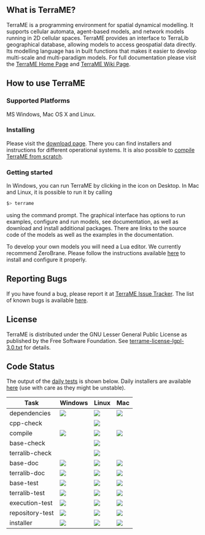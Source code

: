 ## What is TerraME?

TerraME is a programming environment for spatial dynamical modelling. It supports cellular automata, agent-based models, and network models running in 2D cellular spaces. TerraME provides an interface to TerraLib geographical database, allowing models to access geospatial data directly. Its modelling language has in built functions that makes it easier to develop multi-scale and multi-paradigm models. For full documentation please visit the [TerraME Home Page](http://terrame.org) and [TerraME Wiki Page](https://github.com/TerraME/terrame/wiki).

## How to use TerraME

### Supported Platforms
MS Windows, Mac OS X and Linux.

### Installing

Please visit the [download page](https://github.com/TerraME/terrame/releases). There you can find installers and instructions for different operational systems. It is also possible to [compile TerraME from scratch](https://github.com/TerraME/terrame/wiki/Building-and-Configuring).

### Getting started

In Windows, you can run TerraME by clicking in the icon on Desktop. In Mac and Linux, it is possible to run it by calling

```bash
$> terrame
```

using the command prompt. The graphical interface has options to run examples, configure and run models,
see documentation, as well as download and install additional packages. There are links to the source code
of the models as well as the examples in the documentation.

To develop your own models you will need a Lua editor. We currently recommend ZeroBrane.
Please follow the instructions available [here](http://www.terrame.org/doku.php#editor) to install and configure it properly.

## Reporting Bugs
If you have found a bug, please report it at [TerraME Issue Tracker](https://github.com/TerraME/terrame/issues).
The list of known bugs is available [here](https://github.com/TerraME/terrame/issues?q=is%3Aopen+is%3Aissue+label%3Abug).

## License
TerraME is distributed under the GNU Lesser General Public License as published by the Free Software Foundation. See [terrame-license-lgpl-3.0.txt](https://github.com/TerraME/terrame/blob/master/licenses/terrame-license-lgpl-3.0.txt) for details.

## Code Status

The output of the [daily tests](http://www.dpi.inpe.br/jenkins/view/TerraME-Daily/) is shown below. Daily installers are available [here](http://www.dpi.inpe.br/jenkins-data/terrame/installers/) (use with care as they might be unstable).

| Task            | Windows | Linux | Mac |
|---|---|---|---|
| dependencies   | [<img src="http://www.dpi.inpe.br/jenkins/buildStatus/icon?job=terrame-terralib-build-windows-10">](http://www.dpi.inpe.br/jenkins/job/terrame-terralib-build-windows-10/lastBuild/consoleFull) | [<img src="http://www.dpi.inpe.br/jenkins/buildStatus/icon?job=terrame-terralib-build-linux-ubuntu-14.04">](http://www.dpi.inpe.br/jenkins/job/terrame-terralib-build-linux-ubuntu-14.04/lastBuild/consoleFull) | [<img src="http://www.dpi.inpe.br/jenkins/buildStatus/icon?job=terrame-terralib-build-mac-el-captain">](http://www.dpi.inpe.br/jenkins/job/terrame-terralib-build-mac-el-captain/lastBuild/consoleFull)|
| cpp-check       |  | [<img src="http://www.dpi.inpe.br/jenkins/buildStatus/icon?job=terrame-syntaxcheck-cpp-linux-ubuntu-14.04">](http://www.dpi.inpe.br/jenkins/job/terrame-syntaxcheck-cpp-linux-ubuntu-14.04/lastBuild/consoleFull) | |
| compile         | [<img src="http://www.dpi.inpe.br/jenkins/buildStatus/icon?job=terrame-build-windows-10">](http://www.dpi.inpe.br/jenkins/job/terrame-build-windows-10/lastBuild/consoleFull) | [<img src="http://www.dpi.inpe.br/jenkins/buildStatus/icon?job=terrame-build-linux-ubuntu-14.04">](http://www.dpi.inpe.br/jenkins/job/terrame-build-linux-ubuntu-14.04/lastBuild/consoleFull) | [<img src="http://www.dpi.inpe.br/jenkins/buildStatus/icon?job=terrame-build-mac-el-captain">](http://www.dpi.inpe.br/jenkins/job/terrame-build-mac-el-captain/lastBuild/consoleFull)|
| base-check       |  | [<img src="http://www.dpi.inpe.br/jenkins/buildStatus/icon?job=terrame-code-analysis-base-linux-ubuntu-14.04">](http://www.dpi.inpe.br/jenkins/job/terrame-code-analysis-base-linux-ubuntu-14.04/lastBuild/consoleFull) | |
| terralib-check       |  | [<img src="http://www.dpi.inpe.br/jenkins/buildStatus/icon?job=terrame-code-analysis-terralib-linux-ubuntu-14.04">](http://www.dpi.inpe.br/jenkins/job/terrame-code-analysis-terralib-linux-ubuntu-14.04/lastBuild/consoleFull) | |
| base-doc        | [<img src="http://www.dpi.inpe.br/jenkins/buildStatus/icon?job=terrame-doc-base-windows-10">](http://www.dpi.inpe.br/jenkins/job/terrame-doc-base-windows-10/lastBuild/consoleFull) | [<img src="http://www.dpi.inpe.br/jenkins/buildStatus/icon?job=terrame-doc-base-linux-ubuntu-14.04">](http://www.dpi.inpe.br/jenkins/job/terrame-doc-base-linux-ubuntu-14.04/lastBuild/consoleFull)| [<img src="http://www.dpi.inpe.br/jenkins/buildStatus/icon?job=terrame-doc-base-mac-el-captain">](http://www.dpi.inpe.br/jenkins/job/terrame-doc-base-mac-el-captain/lastBuild/consoleFull)|
| terralib-doc    |[<img src="http://www.dpi.inpe.br/jenkins/buildStatus/icon?job=terrame-doc-terralib-windows-10">](http://www.dpi.inpe.br/jenkins/job/terrame-doc-terralib-windows-10/lastBuild/consoleFull) | [<img src="http://www.dpi.inpe.br/jenkins/buildStatus/icon?job=terrame-doc-terralib-linux-ubuntu-14.04">](http://www.dpi.inpe.br/jenkins/job/terrame-doc-terralib-linux-ubuntu-14.04/lastBuild/consoleFull)| [<img src="http://www.dpi.inpe.br/jenkins/buildStatus/icon?job=terrame-doc-terralib-mac-el-captain">](http://www.dpi.inpe.br/jenkins/job/terrame-doc-terralib-mac-el-captain/lastBuild/consoleFull)|
| base-test       | [<img src="http://www.dpi.inpe.br/jenkins/buildStatus/icon?job=terrame-unittest-base-windows-10">](http://www.dpi.inpe.br/jenkins/job/terrame-unittest-base-windows-10/lastBuild/consoleFull) | [<img src="http://www.dpi.inpe.br/jenkins/buildStatus/icon?job=terrame-unittest-base-linux-ubuntu-14.04">](http://www.dpi.inpe.br/jenkins/job/terrame-unittest-base-linux-ubuntu-14.04/lastBuild/consoleFull) | [<img src="http://www.dpi.inpe.br/jenkins/buildStatus/icon?job=terrame-unittest-base-mac-el-captain">](http://www.dpi.inpe.br/jenkins/job/terrame-unittest-base-mac-el-captain/lastBuild/consoleFull) |
| terralib-test   | [<img src="http://www.dpi.inpe.br/jenkins/buildStatus/icon?job=terrame-unittest-terralib-windows-10">](http://www.dpi.inpe.br/jenkins/job/terrame-unittest-terralib-windows-10/lastBuild/consoleFull) | [<img src="http://www.dpi.inpe.br/jenkins/buildStatus/icon?job=terrame-unittest-terralib-linux-ubuntu-14.04">](http://www.dpi.inpe.br/jenkins/job/terrame-unittest-terralib-linux-ubuntu-14.04/lastBuild/consoleFull) | [<img src="http://www.dpi.inpe.br/jenkins/buildStatus/icon?job=terrame-unittest-terralib-mac-el-captain">](http://www.dpi.inpe.br/jenkins/job/terrame-unittest-terralib-mac-el-captain/lastBuild/consoleFull) |
| execution-test  | [<img src="http://www.dpi.inpe.br/jenkins/buildStatus/icon?job=terrame-test-execution-windows-10">](http://www.dpi.inpe.br/jenkins/job/terrame-test-execution-windows-10/lastBuild/consoleFull) | [<img src="http://www.dpi.inpe.br/jenkins/buildStatus/icon?job=terrame-test-execution-linux-ubuntu-14.04">](http://www.dpi.inpe.br/jenkins/job/terrame-test-execution-linux-ubuntu-14.04/lastBuild/consoleFull)| [<img src="http://www.dpi.inpe.br/jenkins/buildStatus/icon?job=terrame-test-execution-mac-el-captain">](http://www.dpi.inpe.br/jenkins/job/terrame-test-execution-mac-el-captain/lastBuild/consoleFull) |
| repository-test | [<img src="http://www.dpi.inpe.br/jenkins/buildStatus/icon?job=terrame-repository-test-windows-10">](http://www.dpi.inpe.br/jenkins/job/terrame-repository-test-windows-10/lastBuild/consoleFull) | [<img src="http://www.dpi.inpe.br/jenkins/buildStatus/icon?job=terrame-repository-test-linux-ubuntu-14.04">](http://www.dpi.inpe.br/jenkins/job/terrame-repository-test-linux-ubuntu-14.04/lastBuild/consoleFull) | [<img src="http://www.dpi.inpe.br/jenkins/buildStatus/icon?job=terrame-repository-test-mac-el-captain">](http://www.dpi.inpe.br/jenkins/job/terrame-repository-test-mac-el-captain/lastBuild/consoleFull)|
| installer | [<img src="http://www.dpi.inpe.br/jenkins/buildStatus/icon?job=terrame-installer-windows-10">](http://www.dpi.inpe.br/jenkins/job/terrame-installer-windows-10/lastBuild/consoleFull) | [<img src="http://www.dpi.inpe.br/jenkins/buildStatus/icon?job=terrame-installer-linux-ubuntu-14.04">](http://www.dpi.inpe.br/jenkins/job/terrame-installer-linux-ubuntu-14.04/lastBuild/consoleFull) | [<img src="http://www.dpi.inpe.br/jenkins/buildStatus/icon?job=terrame-installer-mac-el-captain">](http://www.dpi.inpe.br/jenkins/job/terrame-installer-mac-el-captain/lastBuild/consoleFull) |

